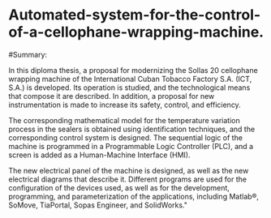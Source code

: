 # Automated-system-for-the-control-of-a-cellophane-wrapping-machine.

#Summary:

In this diploma thesis, a proposal for modernizing the Sollas 20 cellophane wrapping machine of the International Cuban Tobacco Factory S.A. (ICT, S.A.) is developed. Its operation is studied, and the technological means that compose it are described. In addition, a proposal for new instrumentation is made to increase its safety, control, and efficiency.

The corresponding mathematical model for the temperature variation process in the sealers is obtained using identification techniques, and the corresponding control system is designed. The sequential logic of the machine is programmed in a Programmable Logic Controller (PLC), and a screen is added as a Human-Machine Interface (HMI).

The new electrical panel of the machine is designed, as well as the new electrical diagrams that describe it. Different programs are used for the configuration of the devices used, as well as for the development, programming, and parameterization of the applications, including Matlab®, SoMove, TiaPortal, Sopas Engineer, and SolidWorks."
